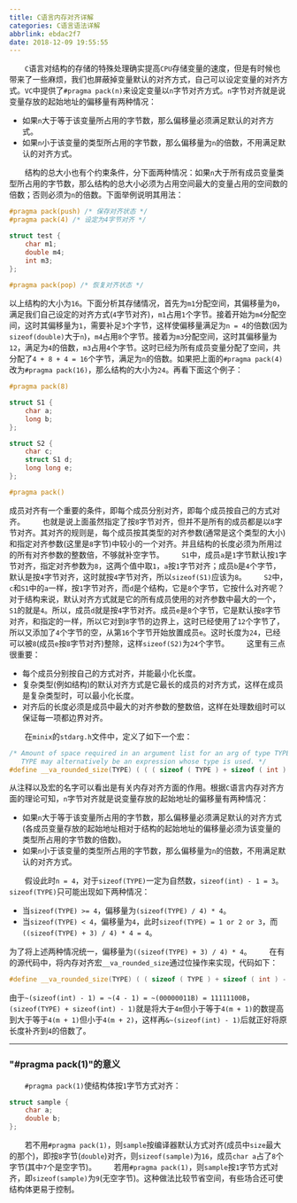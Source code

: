 ```yaml
---
title: C语言内存对齐详解
categories: C语言语法详解
abbrlink: ebdac2f7
date: 2018-12-09 19:55:55
---
```

&emsp;&emsp;`C`语言对结构的存储的特殊处理确实提高`CPU`存储变量的速度，但是有时候也带来了一些麻烦，我们也屏蔽掉变量默认的对齐方式，自己可以设定变量的对齐方式。`VC`中提供了`#pragma pack(n)`来设定变量以`n`字节对齐方式。`n`字节对齐就是说变量存放的起始地址的偏移量有两种情况：

- 如果`n`大于等于该变量所占用的字节数，那么偏移量必须满足默认的对齐方式。
- 如果`n`小于该变量的类型所占用的字节数，那么偏移量为`n`的倍数，不用满足默认的对齐方式。

&emsp;&emsp;结构的总大小也有个约束条件，分下面两种情况：如果`n`大于所有成员变量类型所占用的字节数，那么结构的总大小必须为占用空间最大的变量占用的空间数的倍数；否则必须为`n`的倍数。下面举例说明其用法：

``` cpp
#pragma pack(push) /* 保存对齐状态 */
#pragma pack(4) /* 设定为4字节对齐 */​

struct test {
    char m1;
    double m4;
    int m3;
};
​
#pragma pack(pop) /* 恢复对齐状态 */
```

以上结构的大小为`16`。下面分析其存储情况，首先为`m1`分配空间，其偏移量为`0`，满足我们自己设定的对齐方式(`4`字节对齐)，`m1`占用`1`个字节。接着开始为`m4`分配空间，这时其偏移量为`1`，需要补足`3`个字节，这样使偏移量满足为`n = 4`的倍数(因为`sizeof(double)`大于`n`)，`m4`占用`8`个字节。接着为`m3`分配空间，这时其偏移量为`12`，满足为`4`的倍数，`m3`占用`4`个字节。这时已经为所有成员变量分配了空间，共分配了`4 + 8 + 4 = 16`个字节，满足为`n`的倍数。如果把上面的`#pragma pack(4)`改为`#pragma pack(16)`，那么结构的大小为`24`。再看下面这个例子：

``` cpp
#pragma pack(8)

struct S1 {
    char a;
    long b;
};

struct S2 {
    char c;
    struct S1 d;
    long long e;
};

#pragma pack()
```

成员对齐有一个重要的条件，即每个成员分别对齐，即每个成员按自己的方式对齐。
&emsp;&emsp;也就是说上面虽然指定了按`8`字节对齐，但并不是所有的成员都是以`8`字节对齐。其对齐的规则是，每个成员按其类型的对齐参数(通常是这个类型的大小)和指定对齐参数(这里是`8`字节)中较小的一个对齐。并且结构的长度必须为所用过的所有对齐参数的整数倍，不够就补空字节。
&emsp;&emsp;`S1`中，成员`a`是`1`字节默认按`1`字节对齐，指定对齐参数为`8`，这两个值中取`1`，`a`按`1`字节对齐；成员`b`是`4`个字节，默认是按`4`字节对齐，这时就按`4`字节对齐，所以`sizeof(S1)`应该为`8`。
&emsp;&emsp;`S2`中，`c`和`S1`中的`a`一样，按`1`字节对齐，而`d`是个结构，它是`8`个字节，它按什么对齐呢？对于结构来说，默认对齐方式就是它的所有成员使用的对齐参数中最大的一个，`S1`的就是`4`。所以，成员`d`就是按`4`字节对齐。成员`e`是`8`个字节，它是默认按`8`字节对齐，和指定的一样，所以它对到`8`字节的边界上，这时已经使用了`12`个字节了，所以又添加了`4`个字节的空，从第`16`个字节开始放置成员`e`。这时长度为`24`，已经可以被`8`(成员`e`按`8`字节对齐)整除，这样`sizeof(S2)`为`24`个字节。
&emsp;&emsp;这里有三点很重要：

- 每个成员分别按自己的方式对齐，并能最小化长度。
- 复杂类型(例如结构)的默认对齐方式是它最长的成员的对齐方式，这样在成员是复杂类型时，可以最小化长度。
- 对齐后的长度必须是成员中最大的对齐参数的整数倍，这样在处理数组时可以保证每一项都边界对齐。

&emsp;&emsp;在`minix`的`stdarg.h`文件中，定义了如下一个宏：

``` cpp
/* Amount of space required in an argument list for an arg of type TYPE.
   TYPE may alternatively be an expression whose type is used. */
#define __va_rounded_size(TYPE) ( ( ( sizeof ( TYPE ) + sizeof ( int ) - 1 ) / sizeof ( int ) ) * sizeof ( int ) )
```

从注释以及宏的名字可以看出是有关内存对齐方面的作用。根据`C`语言内存对齐方面的理论可知，`n`字节对齐就是说变量存放的起始地址的偏移量有两种情况：

- 如果`n`大于等于该变量所占用的字节数，那么偏移量必须满足默认的对齐方式(各成员变量存放的起始地址相对于结构的起始地址的偏移量必须为该变量的类型所占用的字节数的倍数)。
- 如果`n`小于该变量的类型所占用的字节数，那么偏移量为`n`的倍数，不用满足默认的对齐方式。

&emsp;&emsp;假设此时`n = 4`，对于`sizeof(TYPE)`一定为自然数，`sizeof(int) - 1 = 3`。`sizeof(TYPE)`只可能出现如下两种情况：

- 当`sizeof(TYPE) >= 4`，偏移量为`(sizeof(TYPE) / 4) * 4`。
- 当`sizeof(TYPE) < 4`，偏移量为`4`，此时`sizeof(TYPE) = 1 or 2 or 3`，而`((sizeof(TYPE) + 3) / 4) * 4 = 4`。

为了将上述两种情况统一，偏移量为`((sizeof(TYPE) + 3) / 4) * 4`。
&emsp;&emsp;在有的源代码中，将内存对齐宏`__va_rounded_size`通过位操作来实现，代码如下：

``` cpp
#define __va_rounded_size(TYPE) ( ( sizeof ( TYPE ) + sizeof ( int ) - 1 ) & ~ ( sizeof ( int ) - 1 ) )
```

由于`~(sizeof(int) - 1) = ~(4 - 1) = ~(00000011B) = 11111100B`，`(sizeof(TYPE) + sizeof(int) - 1)`就是将大于`4m`但小于等于`4(m + 1)`的数提高到大于等于`4(m + 1)`但小于`4(m + 2)`，这样再`&~(sizeof(int) - 1)`后就正好将原长度补齐到`4`的倍数了。

---

### "#pragma pack(1)"的意义

&emsp;&emsp;`#pragma pack(1)`使结构体按`1`字节方式对齐：

``` cpp
struct sample {
    char a;
    double b;
};
```

&emsp;&emsp;若不用`#pragma pack(1)`，则`sample`按编译器默认方式对齐(成员中`size`最大的那个)，即按`8`字节(`double`)对齐，则`sizeof(sample)`为`16`，成员`char a`占了`8`个字节(其中`7`个是空字节)。
&emsp;&emsp;若用`#pragma pack(1)`，则`sample`按`1`字节方式对齐，即`sizeof(sample)`为`9`(无空字节)。这种做法比较节省空间，有些场合还可使结构体更易于控制。